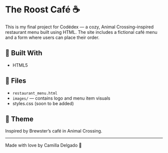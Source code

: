 # The Roost Café ☕

This is my final project for Codédex — a cozy, Animal Crossing–inspired restaurant menu built using HTML. The site includes a fictional café menu and a form where users can place their order.

## 🔧 Built With
- HTML5

## 📁 Files
- `restaurant_menu.html`
- `images/` — contains logo and menu item visuals
- styles.css (soon to be added)

## 🎨 Theme
Inspired by Brewster’s café in Animal Crossing.

---

Made with love by Camilla Delgado 🌱

